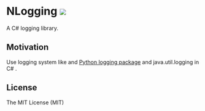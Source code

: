 NLogging ![](https://travis-ci.org/eternnoir/NLogging.svg?branch=develop)
========

A C# logging library.

## Motivation
Use logging system like and [Python logging package](https://www.python.org/dev/peps/pep-0282/) and java.util.logging in C# .

## License
The MIT License (MIT)
